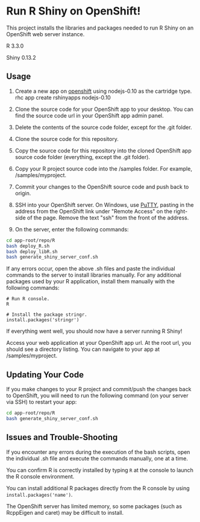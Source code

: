 # Run R Shiny on OpenShift!

This project installs the libraries and packages needed to run R Shiny on an OpenShift web server instance.

R 3.3.0

Shiny 0.13.2

## Usage

1. Create a new app on [openshift](https://www.openshift.com/) using nodejs-0.10 as the cartridge type.
rhc app create rshinyapps nodejs-0.10

2. Clone the source code for your OpenShift app to your desktop. You can find the source code url in your OpenShift app admin panel.

3. Delete the contents of the source code folder, except for the .git folder.

4. Clone the source code for this repository.

5. Copy the source code for this repository into the cloned OpenShift app source code folder (everything, except the .git folder).

6. Copy your R project source code into the /samples folder. For example, /samples/myproject.

7. Commit your changes to the OpenShift source code and push back to origin.

8. SSH into your OpenShift server. On Windows, use [PuTTY](https://developers.openshift.com/managing-your-applications/remote-connection.html#download-the-putty-installer), pasting in the address from the OpenShift link under "Remote Access" on the right-side of the page. Remove the text "ssh" from the front of the address.

9. On the server, enter the following commands:

```bash
cd app-root/repo/R
bash deploy_R.sh
bash deploy_libR.sh
bash generate_shiny_server_conf.sh
```

If any errors occur, open the above .sh files and paste the individual commands to the server to install libraries manually. For any additional packages used by your R application, install them manually with the following commands:

```
# Run R console.
R

# Install the package stringr.
install.packages('stringr')
```

If everything went well, you should now have a server running R Shiny!

Access your web application at your OpenShift app url. At the root url, you should see a directory listing. You can navigate to your app at /samples/myproject.

## Updating Your Code

If you make changes to your R project and commit/push the changes back to OpenShift, you will need to run the following command (on your server via SSH) to restart your app:

```bash
cd app-root/repo/R
bash generate_shiny_server_conf.sh
```

## Issues and Trouble-Shooting

If you encounter any errors during the execution of the bash scripts, open the individual .sh file and execute the commands manually, one at a time.

You can confirm R is correctly installed by typing ```R``` at the console to launch the R console environment.

You can install additional R packages directly from the R console by using ```install.packages('name')```.

The OpenShift server has limited memory, so some packages (such as RcppEigen and caret) may be difficult to install.
